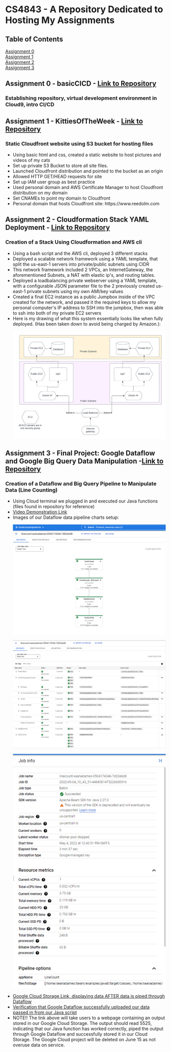 # CS4843 - A Repository Dedicated to Hosting My Assignments

## Table of Contents
[Assignment 0](#Assignment0)</br>
[Assignment 1](#Assignment1)</br>
[Assignment 2](#Assignment2)</br>
[Assignment 3](#Assignment3)

## Assignment 0 - basicCICD <a name="Assignment0"></a> - <a href="https://github.com/ReedOlm/CS4843/tree/main/basicCICD">Link to Repository</a>
### Establishing repository, virtual development environment in Cloud9, intro CI/CD

## Assignment 1 - KittiesOfTheWeek <a name="Assignment1"></a> - <a href="https://github.com/ReedOlm/CS4843/tree/main/KittiesOfTheWeek">Link to Repository</a>
### Static Cloudfront website using S3 bucket for hosting files
<ul>
  <li>Using basic html and css, created a static website to host pictures and videos of my cats</li>
  <li>Set up private S3 Bucket to store all site files.</li>
  <li>Launched Cloudfront distribution and pointed to the bucket as an origin</li>
  <li>Allowed HTTP GET/HEAD requests for site</li>
  <li>Set up IAM user group as best practice</li>
  <li>Used personal domain and AWS Certificate Manager to host Cloudfront distribution on my domain</li>
  <li>Set CNAMEs to point my domain to Cloudfront</li>
  <li>Personal domain that hosts Cloudfront site: https://www.reedolm.com</li>
</ul>

## Assignment 2 - Cloudformation Stack YAML Deployment <a name="Assignment2"></a> - <a href="https://github.com/ReedOlm/CS4843/tree/main/CloudFormationDeployment">Link to Repository</a>
### Creation of a Stack Using Cloudformation and AWS cli
<ul>
  <li>Using a bash script and the AWS cli, deployed 3 different stacks</li>
  <li>Deployed a scalable network framework using a YAML template, that split the us-east-1 servers into private/public subnets using CIDR</li>
  <li>This network framework included 2 VPCs, an InternetGateway, the aforementioned Subnets, a NAT with elastic ip's, and routing tables.</li>
  <li>Deployed a loadbalancing private webserver using a YAML template, with a configurable JSON parameter file to the 2 previously created us-east-1 private subnets using my own AMI/key values</li>
  <li>Created a final EC2 instance as a public Jumpbox inside of the VPC created for the network, and passed it the required keys to allow my personal computer's IP address to SSH into the jumpbox, then was able to ssh into both of my private EC2 servers</li>
  <li>Here is my drawing of what this system essentially looks like when fully deployed. (Has been taken down to avoid being charged by Amazon.):</li>
  
  ![architectureDiagram](/CloudFormationDeployment/architectureDiagram.PNG)

</ul>

## Assignment 3 - Final Project: Google Dataflow and Google Big Query Data Manipulation <a name="Assignment3"></a> -<a href="https://github.com/ReedOlm/CS4843/tree/main/FinalProject_DataflowBigQuery">Link to Repository</a>
### Creation of a Dataflow and Big Query Pipeline to Manipulate Data (Line Counting)
<ul>
  <li>Using Cloud terminal we plugged in and executed our Java functions (files found in repository for reference)</li>
  <li><a href="https://drive.google.com/drive/folders/1J596Fjr2qEkI7WR1pLcxc1a0G233ykyX?usp=sharing">Video Demonstration Link</a></li>
  <li>Images of our Dataflow data pipeline charts setup:</li>
  
  ![architectureDiagram1](/FinalProject_DataflowBigQuery/Image1.png)
  
  ![architectureDiagram2](/FinalProject_DataflowBigQuery/Image2.png)
  
  ![architectureDiagram3](/FinalProject_DataflowBigQuery/Image3.png)
  
  <li><a href="https://console.cloud.google.com/storage/browser/_details/dataflow-cloudcomputingdataflow/linecount-00000-of-00001;tab=live_object?project=cloudcomputingdataflow">Google Cloud Storage Link, displaying data AFTER data is piped through Dataflow</a></li>
  <li><a href="https://storage.cloud.google.com/dataflow-cloudcomputingdataflow/linecount-00000-of-00001?_ga=2.228040859.-720083893.1649035167&_gac=1.258673528.1649045030.CjwKCAjwi6WSBhA-EiwA6Niok6GATVCoGJBljVJ8VtvwJfeyLIj5qKI0BZwgwkA3wEPyMWkrgm4RLhoC4RIQAvD_BwE">Verification that Google Dataflow successfully uploaded our data passed in from our Java script</a></li>
  <li>NOTE!! The link above will take users to a webpage containing an output stored in our Google Cloud Storage. The output should read 5525, indicating that our Java function has worked correctly, piped the output through Google Dataflow and successfully stored it in our Cloud Storage. The Google Cloud project will be deleted on June 15 as not overuse data on service.</li>

</ul>
